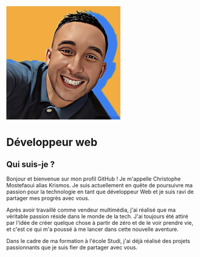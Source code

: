 <img src="4D4A9597-5DB1-468B-AE52-02CB60B64A8D.jpg" alt="Profile Picture" width="300" />
<h1>Développeur web</h1>

## Qui suis-je ?

Bonjour et bienvenue sur mon profil GitHub ! Je m'appelle Christophe Mostefaoui alias Krismos. Je suis actuellement en quête de poursuivre ma passion pour la technologie en tant que développeur Web et je suis ravi de partager mes progrès avec vous.

Après avoir travaillé comme vendeur multimédia, j'ai réalisé que ma véritable passion réside dans le monde de la tech. J'ai toujours été attiré par l'idée de créer quelque chose à partir de zéro et de le voir prendre vie, et c'est ce qui m'a poussé à me lancer dans cette nouvelle aventure.

Dans le cadre de ma formation à l'école Studi, j'ai déjà réalisé des projets passionnants que je suis fier de partager avec vous.
